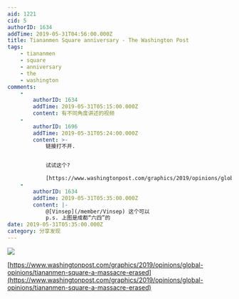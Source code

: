 ```yaml
---
aid: 1221
cid: 5
authorID: 1634
addTime: 2019-05-31T04:56:00.000Z
title: Tiananmen Square anniversary - The Washington Post
tags:
    - tiananmen
    - square
    - anniversary
    - the
    - washington
comments:
    -
        authorID: 1634
        addTime: 2019-05-31T05:15:00.000Z
        content: 有不同角度讲述的视频
    -
        authorID: 1696
        addTime: 2019-05-31T05:24:00.000Z
        content: >-
            链接打不开.


            试试这个?  

            [https://www.washingtonpost.com/graphics/2019/opinions/global-opinions/tiananmen-square-a-massacre-erased/](https://www.washingtonpost.com/graphics/2019/opinions/global-opinions/tiananmen-square-a-massacre-erased/)
    -
        authorID: 1634
        addTime: 2019-05-31T05:35:00.000Z
        content: |-
            @[Vinsep](/member/Vinsep) 这个可以  
            p.s. 上图是成都“六四”的
date: 2019-05-31T05:35:00.000Z
category: 分享发现
---
```


![](https://telegra.ph/file/ec10a30c20493bf1c5a19.png)

[https://www.washingtonpost.com/graphics/2019/opinions/global-opinions/tiananmen-square-a-massacre-erased](https://www.washingtonpost.com/graphics/2019/opinions/global-opinions/tiananmen-square-a-massacre-erased)

